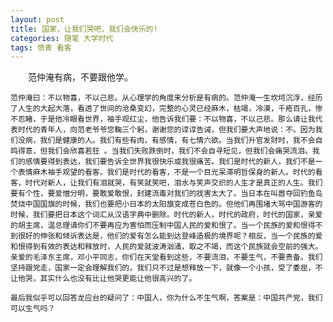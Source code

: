 ```yaml
---
layout: post
title: 国家，让我们哭吧，我们会快乐的!
categories: 随笔 大学时代 
tags: 愤青 看客
---
```


　　范仲淹有病，不要跟他学。

    范仲淹曰：不以物喜，不以己悲。从心理学的角度来分析是有病的。范仲淹一生坎坷沉浮，经历了人生的大起大落，看透了世间的沧桑变幻，完整的心灵已经麻木，枯竭，冷漠，千疮百孔，惨不忍睹，于是他冷眼看世界，袖手观红尘，他告诉我们要：不以物喜，不以己悲。那么请让我代表时代的青年人，向范老爷爷您鞠三个躬，谢谢您的谆谆告诫，但我们要大声地说：不。因为我们没病，我们是健康的人。我们有些有肉，有感情，有七情六欲。当我们升官发财时，我不会自鸣得意，但我们会欣喜若狂 。当我们失败跌倒时，我们不会自寻短见，但我们会痛哭流泪。我们的感情要得到表达，我们要告诉全世界我很快乐或我很痛苦。我们是时代的新人，我们不是一个表情麻木袖手观望的看客。我们是时代的看客，不是一个目光呆滞明哲保身的新人。时代的看客，时代对新人，让我们有泪就哭，有笑就笑吧，泪水与笑声交织的人生才是真正的人生。我们要有个性，要爱憎分明，要敢爱敢恨，封建流毒对我们的戕害太大了。当日本在叫嚣夺回钓鱼岛焚烧中国国旗的时候，我们也要把小日本的太阳旗变成苍白色的。但他们再围堵大骂中国游客的时候，我们要把日本这个词汇从汉语字典中删除。时代的新人，时代的政府，时代的国家，亲爱的胡主席，温总理请你们不要再应为害怕而压制中国人民的爱和恨了。当一个民族的爱和恨得不到很好的伸张和倾诉表达是，他们的爱有怎么能到达登峰造极的境界呢？相反，当一个民族的爱和恨得到有效的表达和释放时，人民的爱就波涛汹涌，取之不竭，而这个民族就会空前的强大。亲爱的毛泽东主席，邓小平同志，你们在天堂看到这些，不要流泪，不要生气，不要责备。我们坚持跟党走，国家一定会理解我们的，我们只不过是想释放一下，就像一个小孩，受了委屈，不让他哭，其实什么也没有比让他哭更能让他很高兴的了。

    最后我似乎可以回答龙应台的疑问了：中国人，你为什么不生气啊，答案是：中国共产党，我们可以生气吗？

